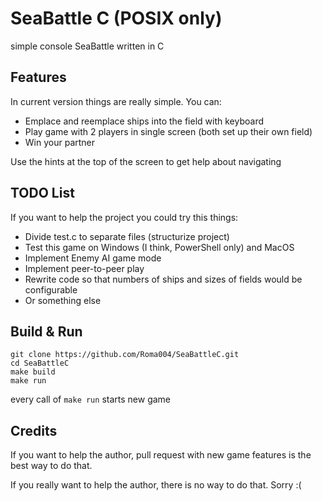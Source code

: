 # SeaBattle C (POSIX only)

simple console SeaBattle written in C

## Features

In current version things are really simple. You can:

* Emplace and reemplace ships into the field with keyboard
* Play game with 2 players in single screen (both set up their own field)
* Win your partner

Use the hints at the top of the screen to get help about navigating

## TODO List

If you want to help the project you could try this things:

* Divide test.c to separate files (structurize project)
* Test this game on Windows (I think, PowerShell only) and MacOS
* Implement Enemy AI game mode
* Implement peer-to-peer play
* Rewrite code so that numbers of ships and sizes of fields would be configurable
* Or something else

## Build & Run

```
git clone https://github.com/Roma004/SeaBattleC.git
cd SeaBattleC
make build
make run
```

every call of `make run` starts new game 


## Credits

If you want to help the author, pull request with new game features is the best
way to do that.

If you really want to help the author, there is no way to do that. Sorry :(
